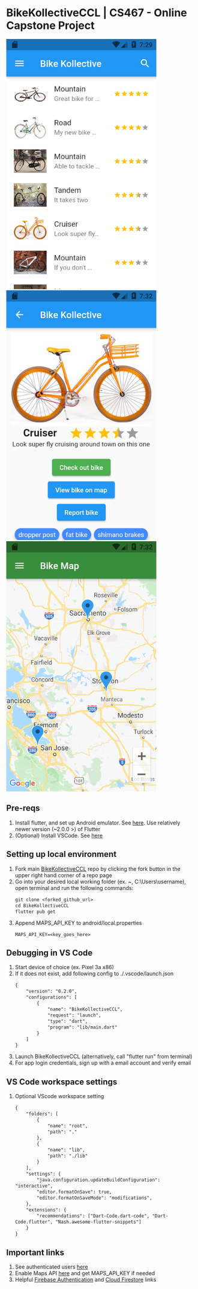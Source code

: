 # BikeKollectiveCCL | CS467 - Online Capstone Project

<p float="left">
  <img src="https://github.com/MasonCollett/BikeKollectiveCCL/blob/main/assets/text/bike_list.png" width="400" />
  <img src="https://github.com/MasonCollett/BikeKollectiveCCL/blob/main/assets/text/bike_view.png" width="400" /> 
  <img src="https://github.com/MasonCollett/BikeKollectiveCCL/blob/main/assets/text/bike_map.png" width="400" />
</p>

## Pre-reqs
1. Install flutter, and set up Android emulator. See [here](https://flutter.dev/docs/get-started/install). Use relatively newer version (~2.0.0 >) of Flutter
2. (Optional) Install VSCode. See [here](https://code.visualstudio.com/)


## Setting up local environment
1. Fork main [BikeKollectiveCCL](github.com/BikeKollectiveCCL/BikeKollectiveCCL) repo by clicking the fork button in the upper right hand corner of a repo page
2. Go into your desired local working folder (ex. ~, C:\Users\username), open terminal and run the following commands:
    ```
    git clone <forked_github_url>
    cd BikeKollectiveCCL
    flutter pub get
    ```
3. Append MAPS_API_KEY to android/local.properties
    ```
    MAPS_API_KEY=<key_goes_here>
    ```

## Debugging in VS Code
1. Start device of choice (ex. Pixel 3a x86)
2. If it does not exist, add following config to ./.vscode/launch.json
    ```
    {
        "version": "0.2.0",
        "configurations": [
            {
                "name": "BikeKollectiveCCL",
                "request": "launch",
                "type": "dart",
                "program": "lib/main.dart"
            }
        ]
    }
    ```
3. Launch BikeKollectiveCCL (alternatively, call "flutter run" from terminal)
4. For app login credentials, sign up with a email account and verify email

## VS Code workspace settings
1. Optional VScode workspace setting
    ```
    {
        "folders": [
            {
                "name": "root",
                "path": "."
            },
            {
                "name": "lib",
                "path": "./lib"
            }
        ],
        "settings": {
            "java.configuration.updateBuildConfiguration": "interactive",
            "editor.formatOnSave": true,
            "editor.formatOnSaveMode": "modifications",
        },
        "extensions": {
            "recommendations": ["Dart-Code.dart-code", "Dart-Code.flutter", "Nash.awesome-flutter-snippets"]
        }
    }
    ```


## Important links
1. See authenticated users [here](https://console.firebase.google.com/project/bikekollective-e87b3/authentication/users)
2. Enable Maps API [here](https://console.cloud.google.com/google/maps-apis/overview?authuser=0&folder=&organizationId=&project=bikekollective-e87b3) and get MAPS_API_KEY if needed
3. Helpful [Firebase Authentication](https://firebase.flutter.dev/docs/auth/usage/) and [Cloud Firestore](https://firebase.flutter.dev/docs/firestore/usage/) links
